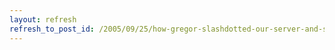 ```yaml
---
layout: refresh
refresh_to_post_id: /2005/09/25/how-gregor-slashdotted-our-server-and-some-ideas-on-future-indie-film-distribution
---
```

